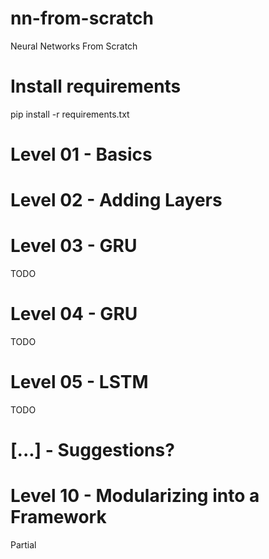 # nn-from-scratch
Neural Networks From Scratch


# Install requirements
pip install -r requirements.txt


# Level 01 - Basics

# Level 02 - Adding Layers

# Level 03 - GRU
TODO

# Level 04 - GRU
TODO

# Level 05 - LSTM
TODO

# [...] - Suggestions?

# Level 10 - Modularizing into a Framework
Partial
